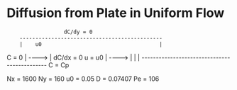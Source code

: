 # Diffusion from Plate in Uniform Flow


                      dC/dy = 0
        ---------------------------------------------
        |    u0                                     |
C = 0   |  ---->                                    | dC/dx = 0
u = u0  |  ---->                                    |
        |                                           |
        ---------------------------------------------
                        C = Cp


Nx = 1600
Ny = 160
u0 = 0.05
D  = 0.07407
Pe = 106

